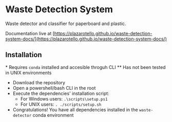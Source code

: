 # Waste Detection System
Waste detector and classifier for paperboard and plastic.

Documentation live at [https://plazarotello.github.io/waste-detection-system-docs/](https://plazarotello.github.io/waste-detection-system-docs/)

## Installation

\* Requires `conda` installed and accesible throguh CLI
\** Has not been tested in UNIX environments

- Download the repository
- Open a powershell/bash CLI in the root
- Execute the dependencies' installation script:
  - For Windows users: `.\scripts\setup.ps1`
  - For UNIX users: `. ./scripts/setup.sh`
- Congratulations! You have all dependencies installed in the `waste-detector` conda environment
